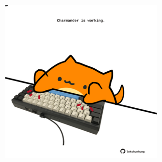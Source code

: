 <!-- built at 21/06/2021, 05:07:08 UTC -->
<p align="center">
  <img width="500" height="500" src="./ReadmeImage.svg">
</p>
